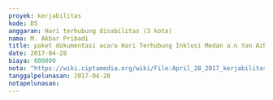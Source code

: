 ```yaml
---
proyek: kerjabilitas
kode: D5
anggaran: Hari terhubung disabilitas (3 kota)
nama: M. Akbar Pribadi
title: paket dokumentasi acara Hari Terhubung Inklusi Medan a.n Yan Azhar Pane
date: 2017-04-28
biaya: 600000
nota: "https://wiki.ciptamedia.org/wiki/File:April_28_2017_kerjabilitas_D5_paket_dokumentasi_akbar.jpg"
tanggalpelunasan: 2017-04-28
notapelunasan:
---
```

